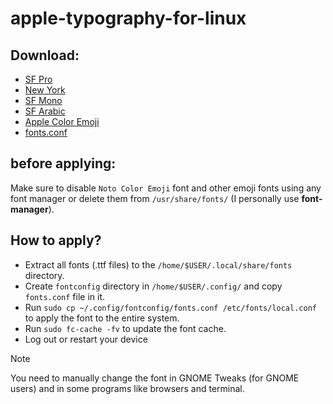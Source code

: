 # apple-typography-for-linux

## Download:
- [SF Pro](https://github.com/sahibjotsaggu/San-Francisco-Pro-Fonts)
- [New York](https://github.com/yell0wsuit/New-York-fonts)
- [SF Mono](https://github.com/supercomputra/SF-Mono-Font)
- [SF Arabic](https://github.com/dpejoh/apple-typography-for-linux/releases)
- [Apple Color Emoji](https://github.com/samuelngs/apple-emoji-linux/releases)
- [fonts.conf](https://github.com/dpejoh/apple-typography-for-linux/releases)

## before applying:
Make sure to disable `Noto Color Emoji` font and other emoji fonts using any font manager or delete them from `/usr/share/fonts/` (I personally use **font-manager**).

## How to apply?
- Extract all fonts (.ttf files) to the `/home/$USER/.local/share/fonts` directory.
- Create `fontconfig` directory in `/home/$USER/.config/` and copy `fonts.conf` file in it.
- Run `sudo cp ~/.config/fontconfig/fonts.conf /etc/fonts/local.conf` to apply the font to the entire system.
- Run `sudo fc-cache -fv` to update the font cache.
- Log out or restart your device
> [!NOTE]
> You need to manually change the font in GNOME Tweaks (for GNOME users) and in some programs like browsers and terminal.
